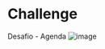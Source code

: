 # Challenge
Desafio - Agenda
![image](https://user-images.githubusercontent.com/53065263/134501971-f02ee55d-d80a-4063-abcd-7093d30619c2.png)
